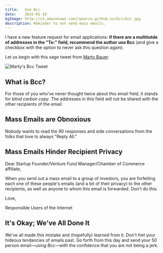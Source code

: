 ```yaml
---
title:   Use Bcc
date:    2015-01-19
bgImage: http://s3.amazonaws.com/rpearce.github.io/bcc/bcc.jpg
description: Reminder to not send mass emails.
---
```


I have a new feature request for email applications: __if there are a multitutde of addresses in the "To:" field, recommend the author use Bcc__ (and give a checkbox with the option to never ask this question again).

Let us begin with this sage tweet from [Marty Bauer](https://twitter.com/bauermarty):

![Marty's Bcc Tweet](https://s3.amazonaws.com/rpearce.github.io/bcc/marty_tweet.jpg)

## What is Bcc?
For those of you who've never thought twice about this email field, it stands for _blind carbon copy_. The addresses in this field will not be shared with the other recipients of the email.

## Mass Emails are Obnoxious
Nobody wants to read the 90 responses and side conversations from the folks that love to always "Reply All."

## Mass Emails Hinder Recipient Privacy
Dear Startup Founder/Venture Fund Manager/Chamber of Commerce affiliate,

When you send out a mass email to a group of investors, you are forfeiting each one of these people's emails (and a bit of their privacy) to the other recipients, as well as anyone to whom this email is forwarded. Don't do this.

Love,

Responsible Users of the Internet

## It's Okay; We've All Done It
We've all made this mistake and (hopefully) learned from it. Don't fret your hideous tendancies of emails past. Go forth from this day and send your 50 person email&mdash;_using Bcc_&mdash;with the confidence that you are not being a jerk.
